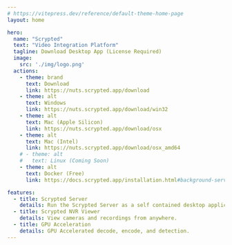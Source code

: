 ```yaml
---
# https://vitepress.dev/reference/default-theme-home-page
layout: home

hero:
  name: "Scrypted"
  text: "Video Integration Platform"
  tagline: Download Desktop App (License Required)
  image:
    src: './img/logo.png'
  actions:
    - theme: brand
      text: Download
      link: https://nuts.scrypted.app/download
    - theme: alt
      text: Windows
      link: https://nuts.scrypted.app/download/win32
    - theme: alt
      text: Mac (Apple Silicon)
      link: https://nuts.scrypted.app/download/osx
    - theme: alt
      text: Mac (Intel)
      link: https://nuts.scrypted.app/download/osx_amd64
    # - theme: alt
    #   text: Linux (Coming Soon)
    - theme: alt
      text: Docker (Free)
      link: https://docs.scrypted.app/installation.html#background-service

features:
  - title: Scrypted Server
    details: Run the Scrypted Server as a self contained desktop application.
  - title: Scrypted NVR Viewer
    details: View cameras and recordings from anywhere.
  - title: GPU Acceleration
    details: GPU Accelerated decode, encode, and detection.
---
```

